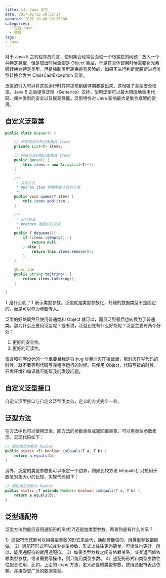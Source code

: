 ```yaml
---
title: 14. Java 泛型
date: 2017-01-25 10:38:17
updated: 2022-10-06 20:35:00
categories:
  - 语言-Java
  - 基础
tags:
- Java
---
```


对于 Java 5 之前程序员而言，使用集合经常会面临一个很尴尬的问题：放入一个种特定类型，但是取出时候全部是 Object 类型，于是在具体使用时候需要将元素强转换为特定类型。但是强制类型转换是有风险的，如果不进行判断就臆断进行类型转换会发生 ClassCastException 异常。

泛型的引入可以将这些运行时异常提前到编译期暴露出来，这增强了类型安全检查。Java 5 之后提供泛型（Generics）支持，使用泛型可以最大限度地重用代码、保护类型的安全以及提高性能。泛型特性对 Java 影响最大是集合框架的使用。

<!-- more -->

## 自定义泛型类

```java
public class Queue<T> {

    // 声明保存队列元素集合 items
    private List<T> items;

    // 构造方法初始化是集合 items
    public Queue() {
        this.items = new ArrayList<T>();
    }

    /**
     * 入队方法
     * @param item 参数需要入队的元素
     */
    public void queue(T item) {
        this.items.add(item);
    }

    /**
     * 出队方法
     * @return 返回出队元素
     */
    public T dequeue(){
        if (items.isEmpty()) {
            return null;
        } else {
            return this.items.remove(0);
        }
    }

    @Override
    public String toString() {
        return items.toString();
    }

}
```

T 是什么呢？T 表示类型参数，泛型就是类型参数化，处理的数据类型不是固定的，而是可以作为参数传入。

泛型的好处既然只使用普通类和 Object 就可以，而且泛型最后也转换为了普通类，那为什么还要用泛型呢？或者说，泛型到底有什么好处呢？泛型主要有两个好处：

1. 更好的安全性。
2. 更好的可读性。

语言和程序设计的一个重要目标是将 bug 尽量消灭在摇篮里，能消灭在写代码的时候，就不要等到代码写完程序运行的时候。只使用 Object，代码写错的时候，开发环境和编译器不能帮我们发现问题。

<!-- more -->

## 自定义泛型接口

自定义泛型接口与自定义泛型类类似，定义的方式完全一样。

## 泛型方法

在方法中也可以使用泛型，即方法的参数类型或返回值类型，可以用类型参数表示。实现代码如下：

```java
// 限定类型参数为 Number
public static <T> boolean isEquals(T a, T b) {
    return a.equals(b);
}
```

另外，泛型的类型参数也可以限定一个边界，例如比较方法 isEquals() 只想用于数值对象大小的比较，实现代码如下：

```java
// 限定类型参数为 Number
public static <T extends Number> boolean isEquals(T a, T b) {
    return a.equals(b);
}
```

## 泛型通配符

泛型方法到底应该用通配符的形式(?)还是加类型参数。两者到底有什么关系？

1）通配符形式都可以用类型参数的形式来替代，通配符能做的，用类型参数都能做。
2）通配符形式可以减少类型参数，形式上往往更为简单，可读性也更好，所以，能用通配符的就用通配符。
3）如果类型参数之间有依赖关系，或者返回值依赖类型参数，或者需要写操作，则只能用类型参数。
4）通配符形式和类型参数往往配合使用，比如，上面的 copy 方法，定义必要的类型参数，使用通配符表达依赖，并接受更广泛的数据类型。
